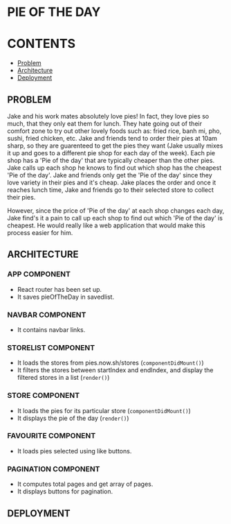 # PIE OF THE DAY

# CONTENTS

- [Problem](#Problem)
- [Architecture](#Architecture)
- [Deployment](#Deployment)

## **PROBLEM**

Jake and his work mates absolutely love pies! In fact, they love pies so much, that they only eat them for lunch. They hate going out of their comfort zone to try out other lovely foods such as: fried rice, banh mi, pho, sushi, fried chicken, etc. Jake and friends tend to order their pies at 10am sharp, so they are guarenteed to get the pies they want (Jake usually mixes it up and goes to a different pie shop for each day of the week). Each pie shop has a 'Pie of the day' that are typically cheaper than the other pies. Jake calls up each shop he knows to find out which shop has the cheapest 'Pie of the day'. Jake and friends only get the 'Pie of the day' since they love variety in their pies and it's cheap. Jake places the order and once it reaches lunch time, Jake and friends go to their selected store to collect their pies.

However, since the price of 'Pie of the day' at each shop changes each day, Jake find's it a pain to call up each shop to find out which 'Pie of the day' is cheapest. He would really like a web application that would make this process easier for him.

## **ARCHITECTURE**

### APP COMPONENT

- React router has been set up.
- It saves pieOfTheDay in savedlist.

### NAVBAR COMPONENT

- It contains navbar links.

### STORELIST COMPONENT

- It loads the stores from pies.now.sh/stores (`componentDidMount()`)
- It filters the stores between startIndex and endIndex, and display the filtered stores in a list (`render()`)

### STORE COMPONENT

- It loads the pies for its particular store (`componentDidMount()`)
- It displays the pie of the day (`render()`)

### FAVOURITE COMPONENT

- It loads pies selected using like buttons.

### PAGINATION COMPONENT

- It computes total pages and get array of pages.
- It displays buttons for pagination.

## **DEPLOYMENT**
